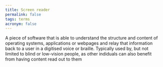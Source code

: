 ```yaml
---
title: Screen reader
permalink: false
tags: terms
acronym: false
---
```

A piece of software that is able to understand the structure and content of operating systems, applications or webpages and relay that information back to a user in a digitised voice or braille. Typically used by, but not limited to blind or low-vision people, as other indiduals can also benefit from having content read out to them